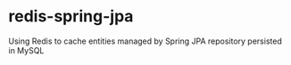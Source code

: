# redis-spring-jpa
Using Redis to cache entities managed by Spring JPA repository persisted in MySQL
